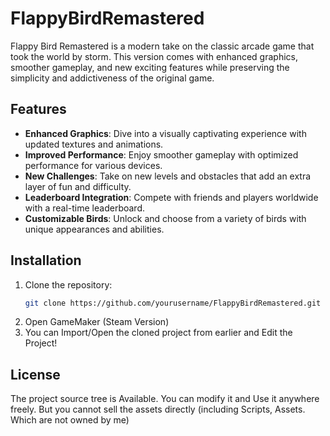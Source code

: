 # FlappyBirdRemastered

Flappy Bird Remastered is a modern take on the classic arcade game that took the world by storm. This version comes with enhanced graphics, smoother gameplay, and new exciting features while preserving the simplicity and addictiveness of the original game.

## Features

- **Enhanced Graphics**: Dive into a visually captivating experience with updated textures and animations.
- **Improved Performance**: Enjoy smoother gameplay with optimized performance for various devices.
- **New Challenges**: Take on new levels and obstacles that add an extra layer of fun and difficulty.
- **Leaderboard Integration**: Compete with friends and players worldwide with a real-time leaderboard.
- **Customizable Birds**: Unlock and choose from a variety of birds with unique appearances and abilities.

## Installation

1. Clone the repository:
   ```bash
   git clone https://github.com/yourusername/FlappyBirdRemastered.git

2. Open GameMaker (Steam Version)
3. You can Import/Open the cloned project from earlier and Edit the Project!

## License
The project source tree is Available. You can modify it and Use it anywhere freely. But you cannot sell the assets directly (including Scripts, Assets. Which are not owned by me)


